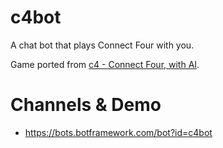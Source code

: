# c4bot

A chat bot that plays Connect Four with you.

Game ported from [c4 - Connect Four, with AI](https://github.com/kenrick95/c4).

# Channels & Demo
- https://bots.botframework.com/bot?id=c4bot
